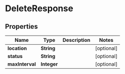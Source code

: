 

# DeleteResponse


## Properties

| Name | Type | Description | Notes |
|------------ | ------------- | ------------- | -------------|
|**location** | **String** |  |  [optional] |
|**status** | **String** |  |  [optional] |
|**maxInterval** | **Integer** |  |  [optional] |



